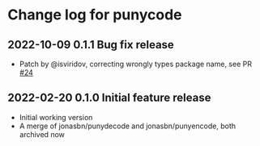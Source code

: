 # Change log for punycode

## 2022-10-09 0.1.1 Bug fix release

- Patch by @isviridov, correcting wrongly types package name, see PR [#24](https://github.com/jonasbn/punycode/pull/24)

## 2022-02-20 0.1.0 Initial feature release

- Initial working version
- A merge of jonasbn/punydecode and jonasbn/punyencode, both archived now
